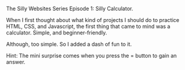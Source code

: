 The Silly Websites Series Episode 1: Silly Calculator.

When I first thought about what kind of projects I should do to practice HTML, CSS, and Javascript, the first thing that came to mind was a calculator. 
Simple, and beginner-friendly. 

Although, too simple. So I added a dash of fun to it. 

Hint: The mini surprise comes when you press the = button to gain an answer.
